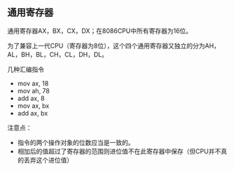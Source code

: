 ## 通用寄存器

通用寄存器AX，BX，CX，DX；在8086CPU中所有寄存器为16位。

为了兼容上一代CPU（寄存器为8位），这个四个通用寄存器又独立的分为AH，AL，BH，BL，CH，CL，DH，DL。

几种汇编指令

* mov ax, 18
* mov ah, 78
* add ax, 8
* mov ax, bx
* add ax, bx

注意点：

* 指令的两个操作对象的位数应当是一致的。
* 相加后的值超过了寄存器的范围则进位值不在此寄存器中保存（但CPU并不真的丢弃这个进位值）




